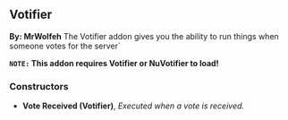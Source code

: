 ## Votifier
**By: MrWolfeh**
The Votifier addon gives you the ability to run things when someone votes for the server`
<br>

**``NOTE:`` This addon requires Votifier or NuVotifier to load!**
<br>

### Constructors
* **Vote Received (Votifier)**, *Executed when a vote is received.*

